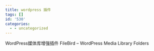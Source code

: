 ```yaml
---
title: wordpress 插件
tags: []
id: '530'
categories:
  - - uncategorized
---
```


WordPress媒体库增强插件 FileBird – WordPress Media Library Folders